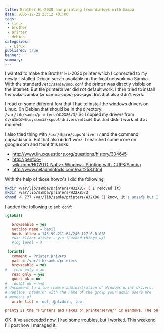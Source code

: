 ```yaml
---
title: Brother HL-2030 and printing from Windows with Samba
date: 2005-12-22 23:12 +01:00
tags:
 - linux
 - brother
 - printer
 - debian
categories:
  - Linux
published: true
banner: 
summary:
---
```

I wanted to make the Brother HL-2030 printer which I connected to my newly Installed Debian server available on the local network via Samba.
With the standard `/etc/samba/smb.conf` the printer was directly visible on the internet. 
But the printerdriver did not default work. I then tried to install the cubs-samba (or samba-cups) package. But that also didn't work.

I read on some different fora that I had to install the windows drivers on Linux. On Debian that should be in the directory: `/var/lib/samba/printers/W32X86/3/`
So I copied my drivers from `C:\WINDOWS\system32\spool\drivers\w32x86`
But that didn't work at that moment.

I also tried thing with `/usr/share/cups/drivers/` and the command cupsaddsmb. But that also didn't work. I searched some more on google.com and fount this links:

* http://www.linuxquestions.org/questions/history/304645
* http://gentoo-wiki.com/HOWTO_Native_Windows_Printing_with_CUPS/Samba
* http://www.netadmintools.com/part258.html


With the help of those howto's I did the following:

``` bash
mkdir /var/lib/samba/printers/W32X86/ ( I removed it)
mkdir /var/lib/samba/printers/W32X86/3
chmod -R 777 /var/lib/samba/printers/W32X86 (I know, it's unsafe but I later changed it back)
```

I added the following to `smb.conf`:

``` ini
[global]

   browseable = yes
   netbios name = basil
   hosts allow = 145.99.231.64/240 127.0.0.0/8
   #use client driver = yes (Fucked things up)
   #log level = 8

 [print$]
   comment = Printer Drivers
   path = /var/lib/samba/printers
   browseable = yes
#   read only = no
   read only = yes
   guest ok = no
#   guest ok = yes
# Uncomment to allow remote administration of Windows print drivers.
# Replace 'ntadmin' with the name of the group your admin users are
# members of.
   write list = root, @ntadmin, leon

print$ is the "Printers and Faxes on printerserver" in Windows. The only thing it does is making the drivers on the linux server available;
```

 OK. It've succeeded now. I had some troubles, but I worked. This weekend I'll post how I managed it.